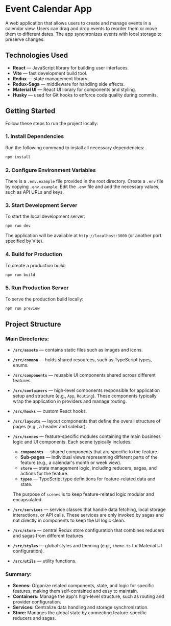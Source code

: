 # **Event Calendar App**

A web application that allows users to create and manage events in a calendar view. Users can drag and drop events to reorder them or move them to different dates. The app synchronizes events with local storage to preserve changes.

## **Technologies Used**
- **React** — JavaScript library for building user interfaces.
- **Vite** — fast development build tool.
- **Redux** — state management library.
- **Redux-Saga** — middleware for handling side effects.
- **Material UI** — React UI library for components and styling.
- **Husky** — used for Git hooks to enforce code quality during commits.

## **Getting Started**

Follow these steps to run the project locally:

### **1. Install Dependencies**
Run the following command to install all necessary dependencies:
```bash
npm install
```

### **2. Configure Environment Variables**
There is a `.env.example` file provided in the root directory. Create a `.env` file by copying `.env.example`:
Edit the `.env` file and add the necessary values, such as API URLs and keys.

### **3. Start Development Server**
To start the local development server:
```bash
npm run dev
```
The application will be available at `http://localhost:3000` (or another port specified by Vite).

### **4. Build for Production**
To create a production build:
```bash
npm run build
```

### **5. Run Production Server**
To serve the production build locally:
```bash
npm run preview
```

## **Project Structure**

### **Main Directories:**

- **`/src/assets`** — contains static files such as images and icons.
- **`/src/common`** — holds shared resources, such as TypeScript types, enums.
- **`/src/components`** — reusable UI components shared across different features.
- **`/src/containers`** — high-level components responsible for application setup and structure (e.g., `App`, `Routing`). These components typically wrap the application in providers and manage routing.
- **`/src/hooks`** — custom React hooks.
- **`/src/layouts`** — layout components that define the overall structure of pages (e.g., a header and sidebar).
- **`/src/scenes`** — feature-specific modules containing the main business logic and UI components. Each scene typically includes:
    - **`components`** — shared components that are specific to the feature.
    - **Sub-pages** — individual views representing different parts of the feature (e.g., a calendar's month or week view).
    - **`store`** — state management logic, including reducers, sagas, and actions for the feature.
    - **`types`** — TypeScript type definitions for feature-related data and state.

  The purpose of `scenes` is to keep feature-related logic modular and encapsulated.

- **`/src/services`** — service classes that handle data fetching, local storage interactions, or API calls. These services are only invoked by sagas and not directly in components to keep the UI logic clean.
- **`/src/store`** — central Redux store configuration that combines reducers and sagas from different features.
- **`/src/styles`** — global styles and theming (e.g., `theme.ts` for Material UI configuration).
- **`/src/utils`** — utility functions.

### **Summary:**
- **Scenes:** Organize related components, state, and logic for specific features, making them self-contained and easy to maintain.
- **Containers:** Manage the app's high-level structure, such as routing and provider configuration.
- **Services:** Centralize data handling and storage synchronization.
- **Store:** Manages the global state by connecting feature-specific reducers and sagas.